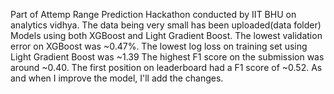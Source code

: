Part of Attemp Range Prediction Hackathon conducted by IIT BHU on analytics vidhya.
The data being very small has been uploaded(data folder)
Models using both XGBoost and Light Gradient Boost.
The lowest validation error on XGBoost was ~0.47%.
The lowest log loss on training set using Light Gradient Boost was ~1.39 
The highest F1 score on the submission was around ~0.40. The first position on leaderboard had a F1 score of ~0.52.
As and when I improve the model, I'll add the changes.
